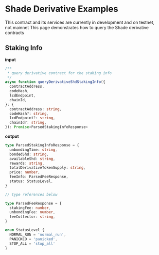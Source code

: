 # Shade Derivative Examples

This contract and its services are currently in development and on testnet, not mainnet
This page demonstrates how to query the Shade derivative contracts


## Staking Info

**input**

```ts
/**
 * query derivative contract for the staking info
 */
async function queryDerivativeShdStakingInfo({
  contractAddress,
  codeHash,
  lcdEndpoint,
  chainId,
}: {
  contractAddress: string,
  codeHash?: string,
  lcdEndpoint?: string,
  chainId?: string,
}): Promise<ParsedStakingInfoResponse> 
```

**output**

```ts
type ParsedStakingInfoResponse = {
  unbondingTime: string,
  bondedShd: string,
  availableShd: string,
  rewards: string,
  totalDerivativeTokenSupply: string,
  price: number,
  feeInfo: ParsedFeeResponse,
  status: StatusLevel,
}

// type references below

type ParsedFeeResponse = {
  stakingFee: number,
  unbondingFee: number,
  feeCollector: string,
}

enum StatusLevel {
  NORMAL_RUN = 'normal_run',
  PANICKED = 'panicked',
  STOP_ALL = 'stop_all'
}
```
